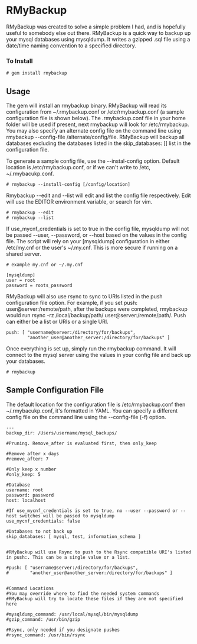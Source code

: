 # RMyBackup

RMyBackup was created to solve a simple problem I had, and is hopefully useful to somebody else out there. RMyBackup is a quick way to backup up your mysql databases using mysqldump. It writes a gzipped .sql file using a date/time naming convention to a specified directory.

### To Install
    # gem install rmybackup
    
## Usage

The gem will install an rmybackup binary. RMyBackup will read its configuration from ~/.rmybackup.conf or /etc/rmybackup.conf (a sample configuration file is shown below). The .rmybackup.conf file in your home folder will be used if present, next rmybackup will look for /etc/rmybackup. You may also specify an alternate config file on the command line using rmybackup --config-file /alternate/config/file. RMyBackup will backup all databases excluding the databases listed in the skip_databases: [] list in the configuration file.

To generate a sample config file, use the --instal-config option. Default location is /etc/rmybackup.conf, or if we can't write to /etc, ~/.rmybacukp.conf.

    # rmybackup --install-config [/config/location]
    
Rmybackup --edit and --list will edit and list the config file respectively. Edit will use the EDITOR environment variable, or search for vim.

    # rmybackup --edit
    # rmybackup --list

If use_mycnf_credentials is set to true in the config file, mysqldump will not be passed --user, --password, or --host based on the values in the config file. The script will rely on your [mysqldump] configuration in either /etc/my.cnf or the user's ~/.my.cnf. This is more secure if running on a shared server.

    # example my.cnf or ~/.my.cnf
    
    [mysqldump]
    user = root
    password = roots_password

RMyBackup will also use rsync to sync to URIs listed in the push configuration file option. For example, if you set push: user@server:/remote/path, after the backups were completed, rmybackup would run rsync -rz /local/backup/path/ user@server:/remote/path/. Push can either be a list or URIs or a single URI.

    push: [ "username@server:/directory/for/backups", 
            "another_user@another_server:/directory/for/backups" ]

Once everything is set up, simply run the rmybackup command. It will connect to the mysql server using the values in your config file and back up your databases.

    # rmybackup


## Sample Configuration File

The default location for the configuration file is /etc/rmybackup.conf then ~/.rmybacukp.conf, it's formatted in YAML. You can specify a different config file on the command line using the --config-file (-f) option.

    ---
    backup_dir: /Users/username/mysql_backups/

    #Pruning. Remove_after is evaluated first, then only_keep

    #Remove after x days
    #remove_after: 7

    #Only keep x number
    #only_keep: 5

    #Database
    username: root
    password: password
    host: localhost

    #If use_mycnf_credentials is set to true, no --user --password or --host switches will be passed to mysqldump
    use_mycnf_credentials: false

    #Databases to not back up
    skip_databases: [ mysql, test, information_schema ]


    #RMyBackup will use Rsync to push to the Rsync compatible URI's listed in push:. This can be a single value or a list.

    #push: [ "username@server:/directory/for/backups", 
    #        "another_user@another_server:/directory/for/backups" ]


    #Command Locations
    #You may override where to find the needed system commands
    #RMyBackup will try to locate these files if they are not specified here

    #mysqldump_command: /usr/local/mysql/bin/mysqldump
    #gzip_command: /usr/bin/gzip

    #Rsync, only needed if you designate pushes
    #rsync_command: /usr/bin/rsync
